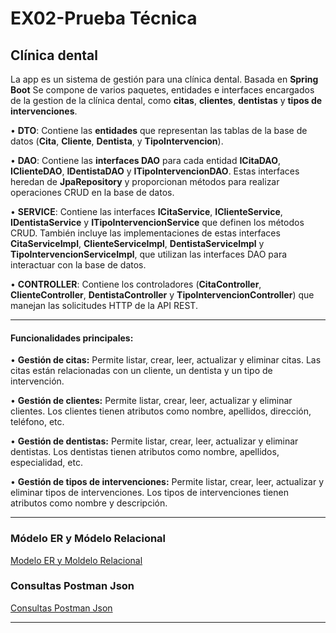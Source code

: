 # EX02-Prueba Técnica
## Clínica dental

La app es un sistema de gestión para una clínica dental. Basada en **Spring Boot**
Se compone de varios paquetes, entidades e interfaces encargados de la gestion de la clínica dental, como **citas**, **clientes**, **dentistas** y **tipos de intervenciones**.

•	**DTO**: Contiene las **entidades** que representan las tablas de la base de datos (**Cita**, **Cliente**, **Dentista**, y **TipoIntervencion**).

•	**DAO**: Contiene las **interfaces DAO** para cada entidad **ICitaDAO**, **IClienteDAO**, **IDentistaDAO** y **ITipoIntervencionDAO**. Estas interfaces heredan de **JpaRepository** y proporcionan métodos para realizar operaciones CRUD en la base de datos.

•	**SERVICE**: Contiene las interfaces **ICitaService**, **IClienteService**, **IDentistaService** y **ITipoIntervencionService** que definen los métodos CRUD. También incluye las implementaciones de estas interfaces **CitaServiceImpl**, **ClienteServiceImpl**, **DentistaServiceImpl** y **TipoIntervencionServiceImpl**, que utilizan las interfaces DAO para interactuar con la base de datos.

•	**CONTROLLER**: Contiene los controladores (**CitaController**, **ClienteController**, **DentistaController** y **TipoIntervencionController**) que manejan las solicitudes HTTP de la API REST.

------------

#### Funcionalidades principales:

•	**Gestión de citas:** Permite listar, crear, leer, actualizar y eliminar citas. Las citas están relacionadas con un cliente, un dentista y un tipo de intervención.

•	**Gestión de clientes:** Permite listar, crear, leer, actualizar y eliminar clientes. Los clientes tienen atributos como nombre, apellidos, dirección, teléfono, etc.

•	**Gestión de dentistas:** Permite listar, crear, leer, actualizar y eliminar dentistas. Los dentistas tienen atributos como nombre, apellidos, especialidad, etc.

•	**Gestión de tipos de intervenciones:** Permite listar, crear, leer, actualizar y eliminar tipos de intervenciones. Los tipos de intervenciones tienen atributos como nombre y descripción.

------------
### Módelo ER y Módelo Relacional
[Modelo ER y Moldelo Relacional](https://github.com/AlbertoDPH/adph-tsystems-ex02/blob/master/EX02_ClinicaDental.jpg)

### Consultas Postman Json
[Consultas Postman Json](https://github.com/AlbertoDPH/adph-tsystems-ex02/blob/master/Consultas%20postman%20EX02-ClinicaDental.postman_collection.json)

------------
